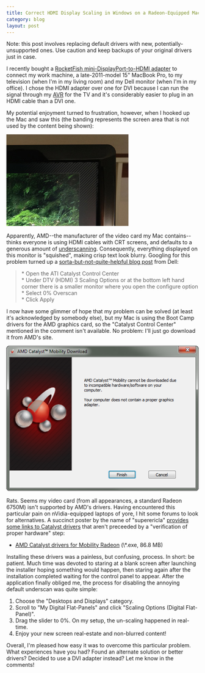 ```yaml
---
title: Correct HDMI Display Scaling in Windows on a Radeon-Equipped MacBook Pro
category: blog
layout: post
---
```


<p>Note: this post involves replacing default drivers with new, potentially-unsupported ones. Use caution and keep backups of your original drivers just in case.</p>

<p>I recently bought a <a href="http://www.bestbuy.com/site/Rocketfish%26%23153%3B+-+Mini+Display+Port-to-HDMI+Adapter/2343706.p?id=1218321954502&amp;skuId=2343706&amp;st=hdmi%20rocketfish&amp;cp=1&amp;lp=12">RocketFish mini-DisplayPort-to-HDMI adapter</a> to connect my work machine, a late-2011-model 15" MacBook Pro, to my television (when I'm in my living room) and my Dell monitor (when I'm in my office). I chose the HDMI adapter over one for DVI because I can run the signal through my <a href="http://en.wikipedia.org/wiki/AV_receiver">AVR</a> for the TV and it's considerably easier to plug in an HDMI cable than a DVI one.</p>

<p>My potential enjoyment turned to frustration, however, when I hooked up the Mac and saw this (the banding represents the screen area that is not used by the content being shown):</p>

<p><img src="/css/images/blog/2012-04-24-01.jpg" alt="An example of my underscan problems." /></p>

<p>Apparently, AMD--the manufacturer of the video card my Mac contains--thinks everyone is using HDMI cables with CRT screens, and defaults to a generous amount of <a href="http://en.wikipedia.org/wiki/Underscan">underscanning</a>. Consequently, everything displayed on this monitor is "squished", making crisp text look blurry. Googling for this problem turned up a <a href="http://en.community.dell.com/support-forums/peripherals/f/3529/t/19445467.aspx">sorta-but-not-quite-helpful blog post</a> from Dell:</p>

<blockquote>* Open the ATI Catalyst Control Center<br />
  * Under DTV (HDMI) 3 Scaling Options or at the bottom left hand corner there is a smaller monitor where you open the configure option<br />
  * Select 0% Overscan<br />
  * Click Apply
</blockquote>

<p>I now have some glimmer of hope that my problem can be solved (at least it's acknowledged by somebody else), but my Mac is using the Boot Camp drivers for the AMD graphics card, so the "Catalyst Control Center" mentioned in the comment isn't available. No problem: I'll just go download it from AMD's site.</p>

<p><img src="/css/images/blog/2012-04-24-02.png" alt="AMD does not like their own video cards." /></p>

<p>Rats. Seems my video card (from all appearances, a standard Radeon 6750M) isn't supported by AMD's drivers. Having encountered this particular pain on nVidia-equipped laptops of yore, I hit some forums to look for alternatives. A succinct poster by the name of "superericla" <a href="http://forums.macrumors.com/showpost.php?p=13292436&amp;postcount=3">provides some links to Catalyst drivers</a> that aren't preceeded by a "verification of proper hardware" step:</p>

* <a href="http://www2.ati.com/DRIVERS/mobile/11-6_mobility_vista_win7_64_dd_ccc_ocl.exe">AMD Catalyst drivers for Mobility Radeon</a> (&#92;*.exe, 86.8 MB)</li>

Installing these drivers was a painless, but confusing, process. In short: be patient. Much time was devoted to staring at a blank screen after launching the installer hoping something would happen, then staring again after the installation completed waiting for the control panel to appear. After the application finally obliged me, the process for disabling the annoying default underscan was quite simple:

1. Choose the "Desktops and Displays" category.
1. Scroll to "My Digital Flat-Panels" and click "Scaling Options (Digital Flat-Panel)".
1. Drag the slider to 0%. On my setup, the un-scaling happened in real-time.
1. Enjoy your new screen real-estate and non-blurred content!

<p>Overall, I'm pleased how easy it was to overcome this particular problem. What experiences have you had? Found an alternate solution or better drivers? Decided to use a DVI adapter instead? Let me know in the comments!</p>
